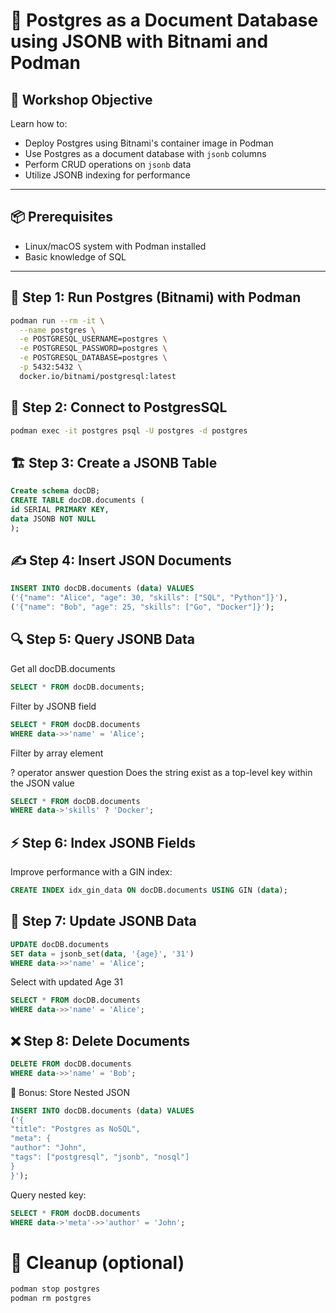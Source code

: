 # 🐘 Postgres as a Document Database using JSONB with Bitnami and Podman

## 🎯 Workshop Objective

Learn how to:
- Deploy Postgres using Bitnami's container image in Podman
- Use Postgres as a document database with `jsonb` columns
- Perform CRUD operations on `jsonb` data
- Utilize JSONB indexing for performance

---

## 📦 Prerequisites

- Linux/macOS system with Podman installed
- Basic knowledge of SQL

---

## 🚀 Step 1: Run Postgres (Bitnami) with Podman

```bash
podman run --rm -it \
  --name postgres \
  -e POSTGRESQL_USERNAME=postgres \
  -e POSTGRESQL_PASSWORD=postgres \
  -e POSTGRESQL_DATABASE=postgres \
  -p 5432:5432 \
  docker.io/bitnami/postgresql:latest
```


## 🔗 Step 2: Connect to PostgresSQL

```bash
podman exec -it postgres psql -U postgres -d postgres
```

## 🏗️ Step 3: Create a JSONB Table

```sql
Create schema docDB;
CREATE TABLE docDB.documents (
id SERIAL PRIMARY KEY,
data JSONB NOT NULL
);
```


## ✍️ Step 4: Insert JSON Documents
```sql
INSERT INTO docDB.documents (data) VALUES
('{"name": "Alice", "age": 30, "skills": ["SQL", "Python"]}'),
('{"name": "Bob", "age": 25, "skills": ["Go", "Docker"]}');
```


## 🔍 Step 5: Query JSONB Data
Get all docDB.documents

```sql
SELECT * FROM docDB.documents;
```

Filter by JSONB field

```sql
SELECT * FROM docDB.documents
WHERE data->>'name' = 'Alice';
```

Filter by array element

? operator answer question 
Does the string exist as a top-level key within the JSON value

```sql
SELECT * FROM docDB.documents
WHERE data->'skills' ? 'Docker';
```

## ⚡ Step 6: Index JSONB Fields

Improve performance with a GIN index:

```sql
CREATE INDEX idx_gin_data ON docDB.documents USING GIN (data);
```

## 🔄 Step 7: Update JSONB Data

```sql
UPDATE docDB.documents
SET data = jsonb_set(data, '{age}', '31')
WHERE data->>'name' = 'Alice';
```

Select with updated Age 31

```sql
SELECT * FROM docDB.documents
WHERE data->>'name' = 'Alice';
```


## ❌ Step 8: Delete Documents

```sql
DELETE FROM docDB.documents
WHERE data->>'name' = 'Bob';
```

🧪 Bonus: Store Nested JSON


```sql
INSERT INTO docDB.documents (data) VALUES
('{
"title": "Postgres as NoSQL",
"meta": {
"author": "John",
"tags": ["postgresql", "jsonb", "nosql"]
}
}');
```

Query nested key:

```sql
SELECT * FROM docDB.documents
WHERE data->'meta'->>'author' = 'John';
```

#  🧹 Cleanup (optional)


```bash
podman stop postgres
podman rm postgres
```
